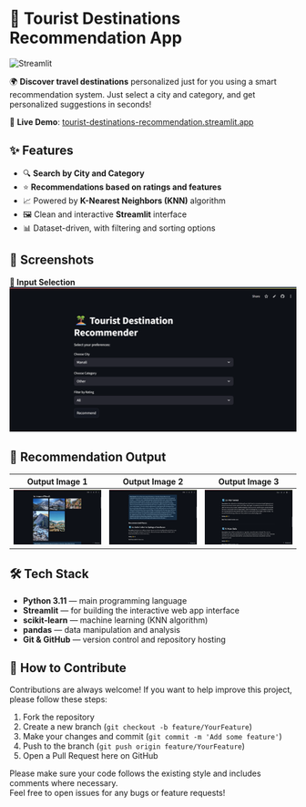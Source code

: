 #  🧭 Tourist Destinations Recommendation App

![Streamlit](https://img.shields.io/badge/Built%20with-Streamlit-orange?logo=streamlit)


🌍 **Discover travel destinations** personalized just for you using a smart recommendation system. Just select a city and category, and get personalized suggestions in seconds!

🔗 **Live Demo**: [tourist-destinations-recommendation.streamlit.app](https://tourist-destinations-recommendation.streamlit.app/)


## ✨ Features

- 🔍 **Search by City and Category**
- ⭐ **Recommendations based on ratings and features**
- 📈 Powered by **K-Nearest Neighbors (KNN)** algorithm
- 🖼️ Clean and interactive **Streamlit** interface
- 📊 Dataset-driven, with filtering and sorting options


## 📸 Screenshots

**🔽 Input Selection**
![Input](./TouristRecommender/Screenshots/Input.png)

## 📸 Recommendation Output

| Output Image 1 | Output Image 2 | Output Image 3 |
| -------------- | -------------- | -------------- |
| <img src="./TouristRecommender/Screenshots/Output1.png" width="300"/> | <img src="./TouristRecommender/Screenshots/Output2.png" width="300"/> | <img src="./TouristRecommender/Screenshots/Output3.png" width="300"/> |


</div>


## 🛠️ Tech Stack

- **Python 3.11** — main programming language
- **Streamlit** — for building the interactive web app interface
- **scikit-learn** — machine learning (KNN algorithm)
- **pandas** — data manipulation and analysis
- **Git & GitHub** — version control and repository hosting


## 🤝 How to Contribute

Contributions are always welcome! If you want to help improve this project, please follow these steps:

1. Fork the repository  
2. Create a new branch (`git checkout -b feature/YourFeature`)  
3. Make your changes and commit (`git commit -m 'Add some feature'`)  
4. Push to the branch (`git push origin feature/YourFeature`)  
5. Open a Pull Request here on GitHub  

Please make sure your code follows the existing style and includes comments where necessary.  
Feel free to open issues for any bugs or feature requests!





